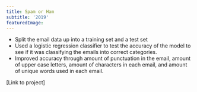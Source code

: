 ```yaml
---
title: Spam or Ham
subtitle: '2019'
featuredImage:
---
```

* Split the email data up into a training set and a test set
* Used a logistic regression classifier to test the accuracy of the model to see if it was classifying the emails into correct categories.
* Improved accuracy through amount of punctuation in the email, amount of upper case letters, amount of characters in each email, and amount of unique words used in each email.

[Link to project]


